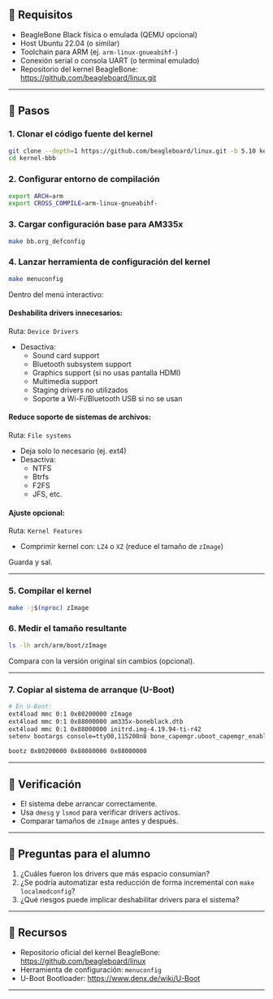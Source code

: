 

## :toolbox: Requisitos

- BeagleBone Black física o emulada (QEMU opcional)
- Host Ubuntu 22.04 (o similar)
- Toolchain para ARM (ej. `arm-linux-gnueabihf-`)
- Conexión serial o consola UART (o terminal emulado)
- Repositorio del kernel BeagleBone: https://github.com/beagleboard/linux.git

---

## :repeat: Pasos

### 1. Clonar el código fuente del kernel

```bash
git clone --depth=1 https://github.com/beagleboard/linux.git -b 5.10 kernel-bbb
cd kernel-bbb
```

### 2. Configurar entorno de compilación

```bash
export ARCH=arm
export CROSS_COMPILE=arm-linux-gnueabihf-
```

### 3. Cargar configuración base para AM335x

```bash
make bb.org_defconfig
```

### 4. Lanzar herramienta de configuración del kernel

```bash
make menuconfig
```

Dentro del menú interactivo:

#### Deshabilita drivers innecesarios:

Ruta: `Device Drivers`

- Desactiva:
  - Sound card support
  - Bluetooth subsystem support
  - Graphics support (si no usas pantalla HDMI)
  - Multimedia support
  - Staging drivers no utilizados
  - Soporte a Wi-Fi/Bluetooth USB si no se usan

#### Reduce soporte de sistemas de archivos:

Ruta: `File systems`

- Deja solo lo necesario (ej. ext4)
- Desactiva:
  - NTFS
  - Btrfs
  - F2FS
  - JFS, etc.

#### Ajuste opcional:

Ruta: `Kernel Features`

- Comprimir kernel con: `LZ4` o `XZ` (reduce el tamaño de `zImage`)

Guarda y sal.

---

### 5. Compilar el kernel

```bash
make -j$(nproc) zImage
```

### 6. Medir el tamaño resultante

```bash
ls -lh arch/arm/boot/zImage
```

Compara con la versión original sin cambios (opcional).

---

### 7. Copiar al sistema de arranque (U-Boot)

```bash
# En U-Boot:
ext4load mmc 0:1 0x80200000 zImage
ext4load mmc 0:1 0x88000000 am335x-boneblack.dtb
ext4load mmc 0:1 0x88000000 initrd.img-4.19.94-ti-r42 
setenv bootargs console=ttyO0,115200n8 bone_capemgr.uboot_capemgr_enabled=1 root=/dev/mmcblk1p1 ro rootfstype=ext4 rootwait coherent_pool=1M net.ifnames=0 lpj=1990656 rng_core.default_quality=100 quiet

bootz 0x80200000 0x88080000 0x88000000
```

---

## :mag_right: Verificación

- El sistema debe arrancar correctamente.
- Usa `dmesg` y `lsmod` para verificar drivers activos.
- Comparar tamaños de `zImage` antes y después.

---

## :thinking: Preguntas para el alumno

1. ¿Cuáles fueron los drivers que más espacio consumían?
2. ¿Se podría automatizar esta reducción de forma incremental con `make localmodconfig`?
3. ¿Qué riesgos puede implicar deshabilitar drivers para el sistema?

---

## :bookmark_tabs: Recursos

- Repositorio oficial del kernel BeagleBone: https://github.com/beagleboard/linux
- Herramienta de configuración: `menuconfig`
- U-Boot Bootloader: https://www.denx.de/wiki/U-Boot

---

